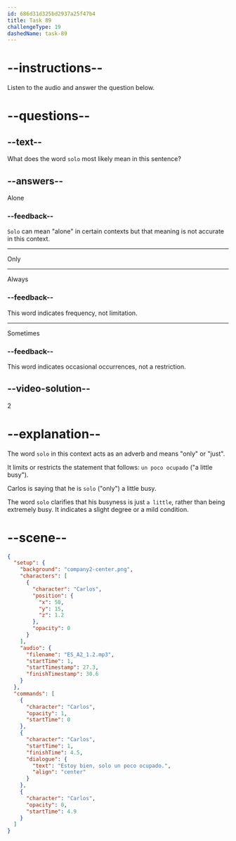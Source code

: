 ```yaml
---
id: 686d31d325bd2937a25f47b4
title: Task 89
challengeType: 19
dashedName: task-89
---
```


<!-- (Audio) Carlos: Estoy bien, solo un poco ocupado. -->

# --instructions--

Listen to the audio and answer the question below.

# --questions--

## --text--

What does the word `solo` most likely mean in this sentence?

## --answers--

Alone

### --feedback--

`Solo` can mean "alone" in certain contexts but that meaning is not accurate in this context.

---

Only

---

Always

### --feedback--

This word indicates frequency, not limitation.

---

Sometimes

### --feedback--

This word indicates occasional occurrences, not a restriction.

## --video-solution--

2

# --explanation--

The word `solo` in this context acts as an adverb and means "only" or "just". 

It limits or restricts the statement that follows: `un poco ocupado` ("a little busy").

Carlos is saying that he is `solo` ("only") a little busy. 

The word `solo` clarifies that his busyness is just `a little`, rather than being extremely busy. It indicates a slight degree or a mild condition.

# --scene--

```json
{
  "setup": {
    "background": "company2-center.png",
    "characters": [
      {
        "character": "Carlos",
        "position": {
          "x": 50,
          "y": 15,
          "z": 1.2
        },
        "opacity": 0
      }
    ],
    "audio": {
      "filename": "ES_A2_1.2.mp3",
      "startTime": 1,
      "startTimestamp": 27.3,
      "finishTimestamp": 30.6
    }
  },
  "commands": [
    {
      "character": "Carlos",
      "opacity": 1,
      "startTime": 0
    },
    {
      "character": "Carlos",
      "startTime": 1,
      "finishTime": 4.5,
      "dialogue": {
        "text": "Estoy bien, solo un poco ocupado.",
        "align": "center"
      }
    },
    {
      "character": "Carlos",
      "opacity": 0,
      "startTime": 4.9
    }
  ]
}
```
